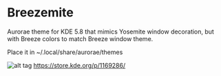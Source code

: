 # Breezemite
Aurorae theme for KDE 5.8 that mimics Yosemite window decoration, but with Breeze colors to match Breeze window theme.

Place it in ~/.local/share/aurorae/themes

![alt tag](https://cn.pling.com/img/d/c/c/b/75004ae17035a25858fe0c2ae7e5d45725c0.png)
https://store.kde.org/p/1169286/
